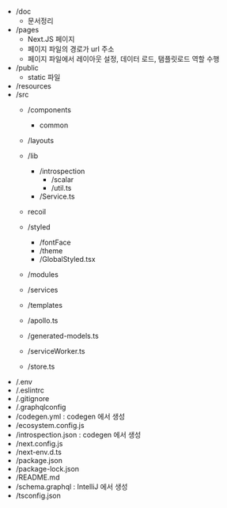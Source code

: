 - /doc
    - 문서정리
- /pages
    - Next.JS 페이지
    - 페이지 파일의 경로가 url 주소
    - 페이지 파일에서 레이아웃 설정, 데이터 로드, 탬플릿로드 역할 수행
- /public
    - static 파일
- /resources
- /src
    - /components
        - common
    - /layouts
    - /lib
      - /introspection
          - /scalar
          - /util.ts
      - /Service.ts
    - recoil
    - /styled
        - /fontFace
        - /theme
        - /GlobalStyled.tsx

    - /modules
    - /services
    - /templates
    - /apollo.ts
    - /generated-models.ts
    - /serviceWorker.ts
    - /store.ts
- /.env
- /.eslintrc
- /.gitignore
- /.graphqlconfig
- /codegen.yml : codegen 에서 생성
- /ecosystem.config.js
- /introspection.json : codegen 에서 생성
- /next.config.js
- /next-env.d.ts
- /package.json
- /package-lock.json
- /README.md
- /schema.graphql : IntelliJ 에서 생성
- /tsconfig.json
